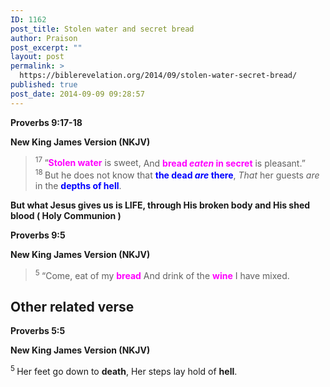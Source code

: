 ```yaml
---
ID: 1162
post_title: Stolen water and secret bread
author: Praison
post_excerpt: ""
layout: post
permalink: >
  https://biblerevelation.org/2014/09/stolen-water-secret-bread/
published: true
post_date: 2014-09-09 09:28:57
---
```

<p class="passage-display"><strong><span class="passage-display-bcv">Proverbs 9:17-18</span></strong></p>
<p class="passage-display"><strong><span class="passage-display-version">New King James Version (NKJV)</span></strong></p>

<div class="poetry">
<blockquote>
<p class="line"><span id="en-NKJV-16656" class="text Prov-9-17"><sup class="versenum">17 </sup>“<span style="color: #ff00ff;"><strong>Stolen water</strong></span> is sweet,</span>
<span class="text Prov-9-17">And <span style="color: #ff00ff;"><strong>bread <i>eaten</i> in secret</strong></span> is pleasant.”</span>
<span id="en-NKJV-16657" class="text Prov-9-18"><sup class="versenum">18 </sup>But he does not know that <span style="color: #0000ff;"><strong>the dead <i>are</i> there</strong></span>,</span>
<span class="text Prov-9-18"><i>That</i> her guests <i>are</i> in the <span style="color: #0000ff;"><strong>depths of hell</strong></span>.</span></p>
</blockquote>
<p class="line"><strong>But what Jesus gives us is LIFE, through His broken body and His shed blood ( Holy Communion )</strong></p>
<p class="passage-display"><strong><span class="passage-display-bcv">Proverbs 9:5</span></strong></p>
<p class="passage-display"><strong><span class="passage-display-version">New King James Version (NKJV)</span></strong></p>

<div class="poetry">
<blockquote>
<p class="line"><span id="en-NKJV-16644" class="text Prov-9-5"><sup class="versenum">5 </sup>“Come, eat of my <span style="color: #ff00ff;"><strong>bread</strong></span></span>
<span class="text Prov-9-5">And drink of the <span style="color: #ff00ff;"><strong>wine</strong> </span>I have mixed.</span></p>
</blockquote>
<h2 class="line">Other related verse</h2>
<p class="passage-display"><strong><span class="passage-display-bcv">Proverbs 5:5</span></strong></p>
<p class="passage-display"><strong><span class="passage-display-version">New King James Version (NKJV)</span></strong></p>
<p class="line"><span id="en-NKJV-16523" class="text Prov-5-5"><sup class="versenum">5 </sup>Her feet go down to <strong>death</strong>,</span>
<span class="text Prov-5-5">Her steps lay hold of <strong>hell</strong>.</span></p>

</div>
</div>